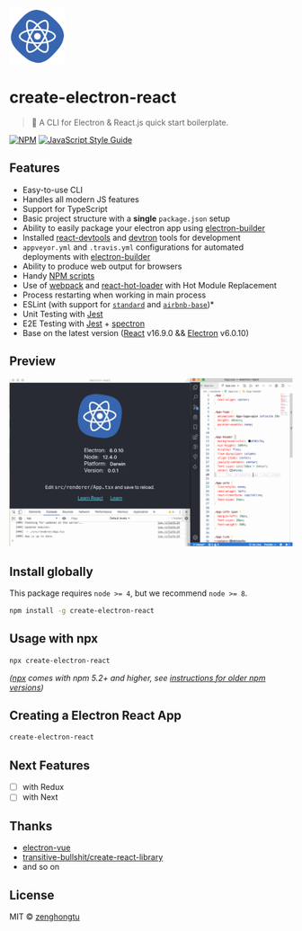 <img src="media/logo.png" width="100" ></img>

# create-electron-react

> 🔆 A CLI for Electron & React.js quick start boilerplate.

[![NPM](https://img.shields.io/npm/v/create-electron-react.svg)](https://www.npmjs.com/package/create-electron-react) [![JavaScript Style Guide](https://img.shields.io/badge/code_style-standard-brightgreen.svg)](https://standardjs.com)

## Features

- Easy-to-use CLI
- Handles all modern JS features
- Support for TypeScript
- Basic project structure with a **single** `package.json` setup
- Ability to easily package your electron app using [electron-builder](https://github.com/electron-userland/electron-builder)
- Installed [react-devtools](https://github.com/facebook/react-devtools) and [devtron](https://github.com/electron/devtron) tools for development
- `appveyor.yml` and `.travis.yml` configurations for automated deployments with [electron-builder](https://github.com/electron-userland/electron-builder)
- Ability to produce web output for browsers
- Handy [NPM scripts](https://simulatedgreg.gitbooks.io/electron-vue/content/en/npm_scripts.html)
- Use of [webpack](https://github.com/webpack/webpack) and [react-hot-loader](https://github.com/gaearon/react-hot-loader) with Hot Module Replacement
- Process restarting when working in main process
- ESLint \(with support for [`standard`](https://github.com/feross/standard) and [`airbnb-base`](https://github.com/airbnb/javascript)\)\*
- Unit Testing with [Jest](https://facebook.github.io/jest/)
- E2E Testing with [Jest](https://facebook.github.io/jest/) + [spectron](https://github.com/electron/spectron#readme)
- Base on the latest version ([React](https://github.com/facebook/react/) v16.9.0 && [Electron](https://github.com/electron/electron) v6.0.10)

## Preview

<img width="600" src="./media/preview.gif">

## Install globally

This package requires `node >= 4`, but we recommend `node >= 8`.

```bash
npm install -g create-electron-react
```

## Usage with npx

```bash
npx create-electron-react
```

_([npx](https://medium.com/@maybekatz/introducing-npx-an-npm-package-runner-55f7d4bd282b) comes with npm 5.2+ and higher, see [instructions for older npm versions](https://gist.github.com/gaearon/4064d3c23a77c74a3614c498a8bb1c5f))_

## Creating a Electron React App

```bash
create-electron-react
```

## Next Features

- [ ] with Redux
- [ ] with Next

## Thanks

- [electron-vue](https://github.com/SimulatedGREG/electron-vue)
- [transitive-bullshit/create-react-library](https://github.com/transitive-bullshit/create-react-library)
- and so on

## License

MIT © [zenghongtu](https://github.com/zenghongtu)
